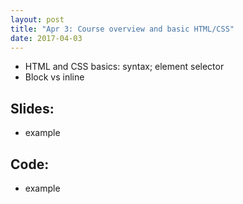 ```yaml
---
layout: post
title: "Apr 3: Course overview and basic HTML/CSS"
date: 2017-04-03
---
```


- HTML and CSS basics: syntax; element selector
- Block vs inline

<!--more-->

## Slides:
- example

## Code:
- example
